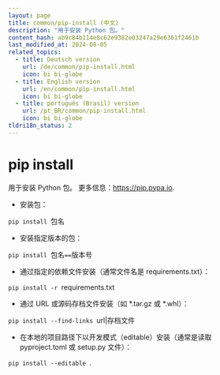 ```yaml
---
layout: page
title: common/pip-install (中文)
description: "用于安装 Python 包。"
content_hash: ab9c84b114e8c62e9382e03247a29e6361f2461b
last_modified_at: 2024-08-05
related_topics:
  - title: Deutsch version
    url: /de/common/pip-install.html
    icon: bi bi-globe
  - title: English version
    url: /en/common/pip-install.html
    icon: bi bi-globe
  - title: português (Brasil) version
    url: /pt_BR/common/pip-install.html
    icon: bi bi-globe
tldri18n_status: 2
---
```

# pip install

用于安装 Python 包。
更多信息：<https://pip.pypa.io>.

- 安装包：

`pip install `<span class="tldr-var badge badge-pill bg-dark-lm bg-white-dm text-white-lm text-dark-dm font-weight-bold">包名</span>

- 安装指定版本的包：

`pip install `<span class="tldr-var badge badge-pill bg-dark-lm bg-white-dm text-white-lm text-dark-dm font-weight-bold">包名</span>`==`<span class="tldr-var badge badge-pill bg-dark-lm bg-white-dm text-white-lm text-dark-dm font-weight-bold">版本号</span>

- 通过指定的依赖文件安装（通常文件名是 requirements.txt）：

`pip install -r `<span class="tldr-var badge badge-pill bg-dark-lm bg-white-dm text-white-lm text-dark-dm font-weight-bold">requirements.txt</span>

- 通过 URL 或源码存档文件安装（如 *.tar.gz 或 *.whl）：

`pip install --find-links `<span class="tldr-var badge badge-pill bg-dark-lm bg-white-dm text-white-lm text-dark-dm font-weight-bold">url|存档文件</span>

- 在本地的项目路径下以开发模式（editable）安装（通常是读取 pyproject.toml 或 setup.py 文件）：

`pip install --editable `<span class="tldr-var badge badge-pill bg-dark-lm bg-white-dm text-white-lm text-dark-dm font-weight-bold">.</span>
